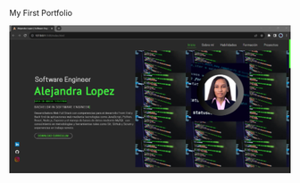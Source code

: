 My First Portfolio

![cover](https://github.com/Alejandra-Lopez17/Mi-primer-portafolio/blob/master/Portafolio.png)

